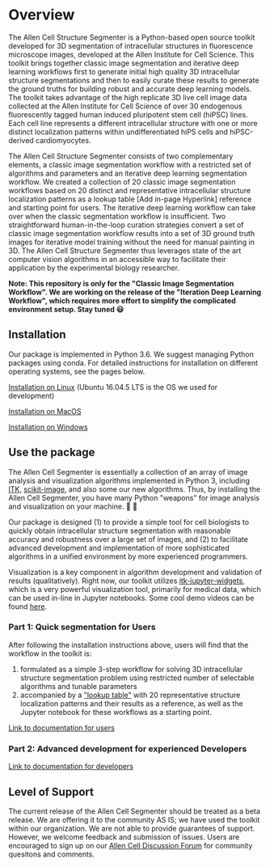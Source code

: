 # Overview

The Allen Cell Structure Segmenter is a Python-based open source toolkit developed for 3D segmentation of intracellular structures in fluorescence microscope images, developed at the Allen Institute for Cell Science. This toolkit brings together classic image segmentation and iterative deep learning workflows first to generate initial high quality 3D intracellular structure segmentations and then to easily curate these results to generate the ground truths for building robust and accurate deep learning models. The toolkit takes advantage of the high replicate 3D live cell image data collected at the Allen Institute for Cell Science of over 30 endogenous fluorescently tagged human induced pluripotent stem cell (hiPSC) lines. Each cell line represents a different intracellular structure with one or more distinct localization patterns within undifferentiated hiPS cells and hiPSC-derived cardiomyocytes.

The Allen Cell Structure Segmenter consists of two complementary elements, a classic image segmentation workflow with a restricted set of algorithms and parameters and an iterative deep learning segmentation workflow. We created a collection of 20 classic image segmentation workflows based on 20 distinct and representative intracellular structure localization patterns as a lookup table [Add in-page Hyperlink] reference and starting point for users. The iterative deep learning workflow can take over when the classic segmentation workflow is insufficient. Two straightforward human-in-the-loop curation strategies convert a set of classic image segmentation workflow results into a set of 3D ground truth images for iterative model training without the need for manual painting in 3D. The Allen Cell Structure Segmenter thus leverages state of the art computer vision algorithms in an accessible way to facilitate their application by the experimental biology researcher.

**Note: This repository is only for the "Classic Image Segmentation Workflow". We are working on the release of the "Iteration Deep Learning Workflow", which requires more effort to simplify the complicated environment setup. Stay tuned :smiley:**


## Installation

Our package is implemented in Python 3.6. We suggest managing Python packages using conda. For detailed instructions for installation on different operating systems, see the pages below.

[Installation on Linux](./docs/installation_linux.md) (Ubuntu 16.04.5 LTS is the OS we used for development)

[Installation on MacOS](./docs/installation_mac.md)

[Installation on Windows](./docs/installation_windows.md)


## Use the package

The Allen Cell Segmenter is essentially a collection of an array of image analysis and visualization algorithms implemented in Python 3, including [ITK](https://itkpythonpackage.readthedocs.io/en/latest/), [scikit-image](http://scikit-image.org/docs/stable/), and also some our new algorithms. Thus, by installing the Allen Cell Segmenter, you have many Python "weapons" for image analysis and visualization on your machine. :hammer: :wrench:

Our package is designed (1) to provide a simple tool for cell biologists to quickly obtain intracellular structure segmentation with reasonable accuracy and robustness over a large set of images, and (2) to facilitate advanced development and implementation of more sophisticated algorithms in a unified environment by more experienced programmers.

Visualization is a key component in algorithm development and validation of results (qualitatively). Right now, our toolkit utilizes [itk-jupyter-widgets](https://github.com/InsightSoftwareConsortium/itk-jupyter-widgets), which is a very powerful visualization tool, primarily for medical data, which can be used in-line in Jupyter notebooks. Some cool demo videos can be found [here](https://www.youtube.com/playlist?list=PL2lHcsoU0YJsh6f8j2vbhg2eEpUnKEWcl).

### Part 1: Quick segmentation for **Users**

After following the installation instructions above, users will find that the workflow in the toolkit is:

1. formulated as a simple 3-step workflow for solving 3D intracellular structure segmentation problem using restricted number of selectable algorithms and tunable parameters
2. accompanied by a ["lookup table"](./docs/figure_3_lookup_table_20181029.pdf) with 20 representative structure localization patterns and their results as a reference, as well as the Jupyter notebook for these workflows as a starting point.

[Link to documentation for users](./docs/jupyter_lookup_table.md)

### Part 2: Advanced development for experienced **Developers**  

[Link to documentation for developers](./docs/full_doc.md)

## Level of Support
The current release of the Allen Cell Segmenter should be treated as a beta release. We are offering it to the community AS IS; we have used the toolkit within our organization. We are not able to provide guarantees of support. However, we welcome feedback and submission of issues. Users are encouraged to sign up on our [Allen Cell Discussion Forum](https://forum.allencell.org/) for community quesitons and comments.
